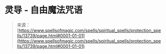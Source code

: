 <!--yml

category: 未分类

date: 2024-06-12 18:52:17

-->

# 灵导 - 自由魔法咒语

> 来源：[https://www.spellsofmagic.com/spells/spiritual_spells/protection_spells/13739/page.html#0001-01-01](https://www.spellsofmagic.com/spells/spiritual_spells/protection_spells/13739/page.html#0001-01-01)
